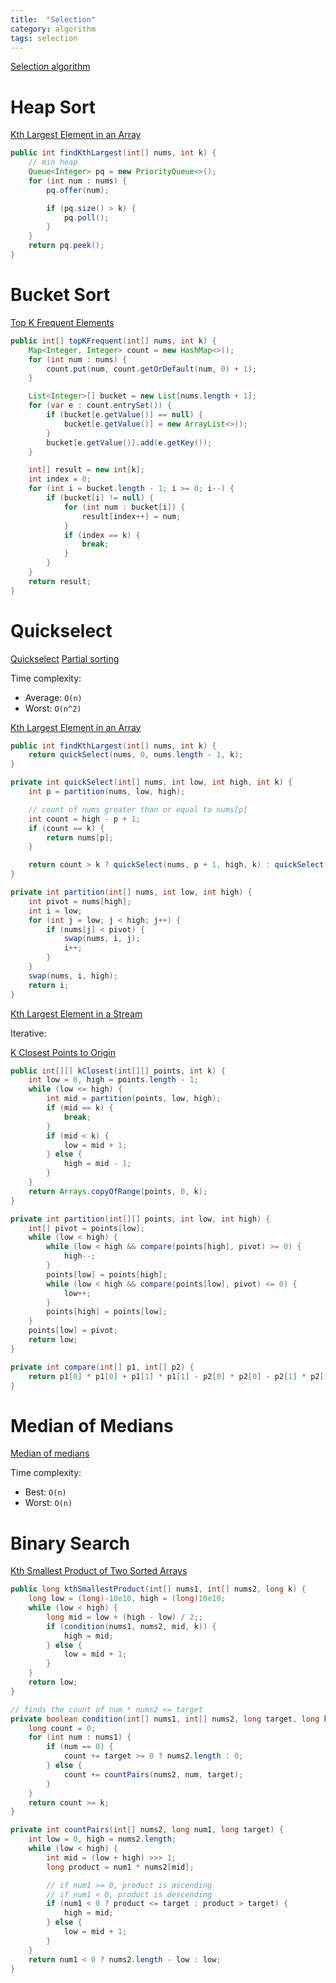 ```yaml
---
title:  "Selection"
category: algorithm
tags: selection
---
```

[Selection algorithm](https://en.wikipedia.org/wiki/Selection_algorithm)

# Heap Sort

[Kth Largest Element in an Array][kth-largest-element-in-an-array]

```java
public int findKthLargest(int[] nums, int k) {
    // min heap
    Queue<Integer> pq = new PriorityQueue<>();
    for (int num : nums) {
        pq.offer(num);

        if (pq.size() > k) {
            pq.poll();    
        }
    }
    return pq.peek();
}
```

# Bucket Sort

[Top K Frequent Elements][top-k-frequent-elements]

```java
public int[] topKFrequent(int[] nums, int k) {
    Map<Integer, Integer> count = new HashMap<>();
    for (int num : nums) {
        count.put(num, count.getOrDefault(num, 0) + 1);
    }

    List<Integer>[] bucket = new List[nums.length + 1];
    for (var e : count.entrySet()) {
        if (bucket[e.getValue()] == null) {
            bucket[e.getValue()] = new ArrayList<>();
        }
        bucket[e.getValue()].add(e.getKey());
    }

    int[] result = new int[k];
    int index = 0;
    for (int i = bucket.length - 1; i >= 0; i--) {
        if (bucket[i] != null) {
            for (int num : bucket[i]) {
                result[index++] = num;
            }
            if (index == k) {
                break;
            }
        }
    }
    return result;
}
```

# Quickselect

[Quickselect](https://en.wikipedia.org/wiki/Quickselect)
[Partial sorting](https://en.wikipedia.org/wiki/Partial_sorting)

Time complexity: 
* Average: `O(n)`
* Worst: `O(n^2)`

[Kth Largest Element in an Array][kth-largest-element-in-an-array]

```java
public int findKthLargest(int[] nums, int k) {
    return quickSelect(nums, 0, nums.length - 1, k);
}

private int quickSelect(int[] nums, int low, int high, int k) {
    int p = partition(nums, low, high);

    // count of nums greater than or equal to nums[p]
    int count = high - p + 1;
    if (count == k) {
        return nums[p];
    }

    return count > k ? quickSelect(nums, p + 1, high, k) : quickSelect(nums, low, p - 1, k - count);
}

private int partition(int[] nums, int low, int high) {
    int pivot = nums[high];
    int i = low;
    for (int j = low; j < high; j++) {
        if (nums[j] < pivot) {
            swap(nums, i, j);
            i++;
        }
    }
    swap(nums, i, high);
    return i;
}
```

[Kth Largest Element in a Stream][kth-largest-element-in-a-stream]

Iterative:

[K Closest Points to Origin][k-closest-points-to-origin]

```java
public int[][] kClosest(int[][] points, int k) {
    int low = 0, high = points.length - 1;
    while (low <= high) {
        int mid = partition(points, low, high);
        if (mid == k) {
            break;
        }
        if (mid < k) {
            low = mid + 1;
        } else {
            high = mid - 1;
        }
    }
    return Arrays.copyOfRange(points, 0, k);
}

private int partition(int[][] points, int low, int high) {
    int[] pivot = points[low];
    while (low < high) {
        while (low < high && compare(points[high], pivot) >= 0) {
            high--;
        }
        points[low] = points[high];
        while (low < high && compare(points[low], pivot) <= 0) {
            low++;
        }
        points[high] = points[low];
    }
    points[low] = pivot;
    return low;
}

private int compare(int[] p1, int[] p2) {
    return p1[0] * p1[0] + p1[1] * p1[1] - p2[0] * p2[0] - p2[1] * p2[1];
}
```

# Median of Medians

[Median of medians](https://en.wikipedia.org/wiki/Median_of_medians)

Time complexity:
* Best: `O(n)`
* Worst: `O(n)`

# Binary Search

[Kth Smallest Product of Two Sorted Arrays][kth-smallest-product-of-two-sorted-arrays]

```java
public long kthSmallestProduct(int[] nums1, int[] nums2, long k) {
    long low = (long)-10e10, high = (long)10e10;
    while (low < high) {
        long mid = low + (high - low) / 2;;
        if (condition(nums1, nums2, mid, k)) {
            high = mid;
        } else {
            low = mid + 1;
        }
    }
    return low;
}

// finds the count of num * nums2 <= target
private boolean condition(int[] nums1, int[] nums2, long target, long k) {
    long count = 0;
    for (int num : nums1) {
        if (num == 0) {
            count += target >= 0 ? nums2.length : 0;
        } else {
            count += countPairs(nums2, num, target);
        }
    }
    return count >= k;
}

private int countPairs(int[] nums2, long num1, long target) {
    int low = 0, high = nums2.length;
    while (low < high) {
        int mid = (low + high) >>> 1;
        long product = num1 * nums2[mid];

        // if num1 >= 0, product is ascending
        // if num1 < 0, product is descending
        if (num1 < 0 ? product <= target : product > target) {
            high = mid;
        } else {
            low = mid + 1;
        }
    }
    return num1 < 0 ? nums2.length - low : low;
}
```

[k-closest-points-to-origin]: https://leetcode.com/problems/k-closest-points-to-origin/
[kth-largest-element-in-a-stream]: https://leetcode.com/problems/kth-largest-element-in-a-stream/
[kth-largest-element-in-an-array]: https://leetcode.com/problems/kth-largest-element-in-an-array/
[kth-smallest-product-of-two-sorted-arrays]: https://leetcode.com/problems/kth-smallest-product-of-two-sorted-arrays/
[top-k-frequent-elements]: https://leetcode.com/problems/top-k-frequent-elements/

